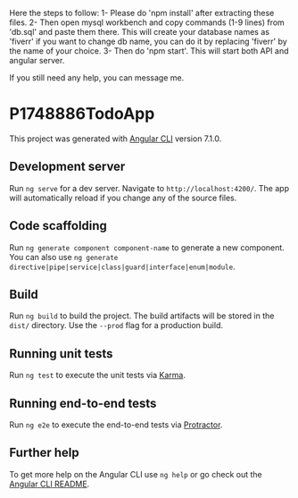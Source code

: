 
Here the steps to follow:
1- Please do 'npm install' after extracting these files. 
2- Then open mysql workbench and copy commands (1-9 lines) from 
    'db.sql' and paste them there. This will create your database names as 'fiverr' 
    if you want to change db name, you can do it by replacing 'fiverr' by the name of your choice.
3- Then do 'npm start'. This will start both API and angular server. 

If you still need any help, you can message me.  



# P1748886TodoApp

This project was generated with [Angular CLI](https://github.com/angular/angular-cli) version 7.1.0.

## Development server

Run `ng serve` for a dev server. Navigate to `http://localhost:4200/`. The app will automatically reload if you change any of the source files.

## Code scaffolding

Run `ng generate component component-name` to generate a new component. You can also use `ng generate directive|pipe|service|class|guard|interface|enum|module`.

## Build

Run `ng build` to build the project. The build artifacts will be stored in the `dist/` directory. Use the `--prod` flag for a production build.

## Running unit tests

Run `ng test` to execute the unit tests via [Karma](https://karma-runner.github.io).

## Running end-to-end tests

Run `ng e2e` to execute the end-to-end tests via [Protractor](http://www.protractortest.org/).

## Further help

To get more help on the Angular CLI use `ng help` or go check out the [Angular CLI README](https://github.com/angular/angular-cli/blob/master/README.md).
